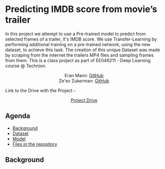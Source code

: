 # Predicting IMDB score from movie’s trailer

In this project we attempt to use a Pre-trained model to predict from selected frames of a trailer, it's IMDB score.
We use Transfer-Learning by performing additional training on a pre-trained network, using the new dataset, to achieve this task.
The creation of this unique Dataset was made by scraping from the internet the trailers MP4 files and sampling frames from them.
This is a class project as part of EE046211 - Deep Learning course @ Technion.

<p align="center">
    Eran Mann: <a href="https://github.com/EranMann1">GitHub</a>
  <br>
    Ze'ev Zukerman:  <a href="https://github.com/Zeevzu">GitHub</a>
  </p>

Link to the Drive with the Project - 
<p align="center">
    <a href="https://drive.google.com/drive/folders/1ecvNFD-mHsSIs7fCg59mDQ6GgTRbyr9m?usp=share_link">Project Drive</a>
</p>

## Agenda
  * [Background](#Background)  
  * [Dataset](#Dataset)  
  * [Model](#Model)  
  * [Files in the repository](#Files%20in%20the%20repository)


## Background

